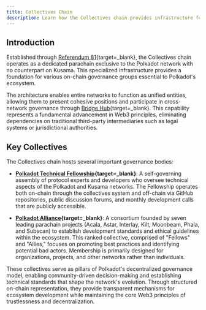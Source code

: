 ```yaml
---
title: Collectives Chain
description: Learn how the Collectives chain provides infrastructure for governance organizations, enabling decentralized network stewardship and decision-making.
---
```


## Introduction

Established through [Referendum 81](https://polkadot.polkassembly.io/referendum/81){target=\_blank}, the Collectives chain operates as a dedicated parachain exclusive to the Polkadot network with no counterpart on Kusama. This specialized infrastructure provides a foundation for various on-chain governance groups essential to Polkadot's ecosystem.

The architecture enables entire networks to function as unified entities, allowing them to present cohesive positions and participate in cross-network governance through [Bridge Hub](/polkadot-protocol/architecture/system-chains/bridge-hub){target=\_blank}. This capability represents a fundamental advancement in Web3 principles, eliminating dependencies on traditional third-party intermediaries such as legal systems or jurisdictional authorities.

## Key Collectives

The Collectives chain hosts several important governance bodies:

- **[Polkadot Technical Fellowship](https://wiki.polkadot.network/learn/learn-polkadot-technical-fellowship/){target=\_blank}**: A self-governing assembly of protocol experts and developers who oversee technical aspects of the Polkadot and Kusama networks. The Fellowship operates both on-chain through the collectives system and off-chain via GitHub repositories, public discussion forums, and monthly development calls that are publicly accessible.

- **[Polkadot Alliance](https://wiki.polkadot.network/general/glossary/#polkadot-alliance){target=\_blank}**: A consortium founded by seven leading parachain projects (Acala, Astar, Interlay, Kilt, Moonbeam, Phala, and Subscan) to establish development standards and ethical guidelines within the ecosystem. This ranked collective, comprised of "Fellows" and "Allies," focuses on promoting best practices and identifying potential bad actors. Membership is primarily designed for organizations, projects, and other networks rather than individuals.

These collectives serve as pillars of Polkadot's decentralized governance model, enabling community-driven decision-making and establishing technical standards that shape the network's evolution. Through structured on-chain representation, they provide transparent mechanisms for ecosystem development while maintaining the core Web3 principles of trustlessness and decentralization.